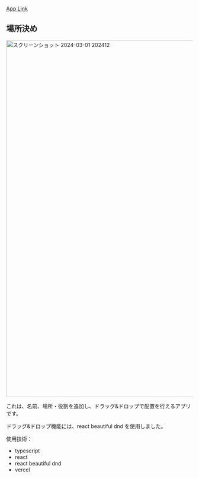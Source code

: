 <a href="https://drag-zeta.vercel.app/">App Link</a>

<h2>場所決め</h2>

<img width="960" alt="スクリーンショット 2024-03-01 202412" src="https://github.com/iyoshi-rgb/drag/assets/153269464/40ef4c4e-33f3-420b-8569-bab46a549eee">

これは、名前、場所・役割を追加し、ドラッグ&ドロップで配置を行えるアプリです。

ドラッグ&ドロップ機能には、react beautiful dnd を使用しました。

使用技術：

<ul>
<li>typescript</li>
<li>react</li>
<li>react beautiful dnd</li>
<li>vercel</li>
</ul>
